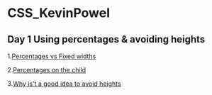 # CSS_KevinPowel

## Day 1 Using percentages & avoiding heights

1.[Percentages vs Fixed widths](Day_1/01_percentages_vs_fixed_widths.html)

2.[Percentages on the child](Day_1/02_percentages_on_the_child.html)

3.[Why is't a good idea to avoid heights](Day_1/03_height.html)